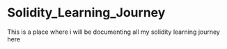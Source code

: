 # Solidity_Learning_Journey
This is a place where i will be documenting all my solidity learning journey here 
